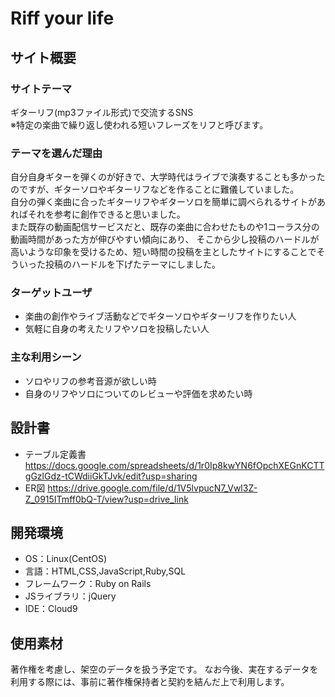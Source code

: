 # Riff your life

## サイト概要

### サイトテーマ
ギターリフ(mp3ファイル形式)で交流するSNS  
※特定の楽曲で繰り返し使われる短いフレーズをリフと呼びます。

### テーマを選んだ理由
自分自身ギターを弾くのが好きで、大学時代はライブで演奏することも多かったのですが、ギターソロやギターリフなどを作ることに難儀していました。  
自分の弾く楽曲に合ったギターリフやギターソロを簡単に調べられるサイトがあればそれを参考に創作できると思いました。  
また既存の動画配信サービスだと、既存の楽曲に合わせたものや1コーラス分の動画時間があった方が伸びやすい傾向にあり、
そこから少し投稿のハードルが高いような印象を受けるため、短い時間の投稿を主としたサイトにすることでそういった投稿のハードルを下げたテーマにしました。
​
### ターゲットユーザ
* 楽曲の創作やライブ活動などでギターソロやギターリフを作りたい人
* 気軽に自身の考えたリフやソロを投稿したい人

### 主な利用シーン
* ソロやリフの参考音源が欲しい時
* 自身のリフやソロについてのレビューや評価を求めたい時
​
## 設計書
* テーブル定義書
https://docs.google.com/spreadsheets/d/1r0Ip8kwYN6fOpchXEGnKCTTgGzlGdz-tCWdiiGkTJvk/edit?usp=sharing
* ER図
https://drive.google.com/file/d/1V5lvpucN7_Vwl3Z-Z_0915ITmff0bQ-T/view?usp=drive_link

## 開発環境
- OS：Linux(CentOS)
- 言語：HTML,CSS,JavaScript,Ruby,SQL
- フレームワーク：Ruby on Rails
- JSライブラリ：jQuery
- IDE：Cloud9
​
## 使用素材
著作権を考慮し、架空のデータを扱う予定です。
なお今後、実在するデータを利用する際には、事前に著作権保持者と契約を結んだ上で利用します。
